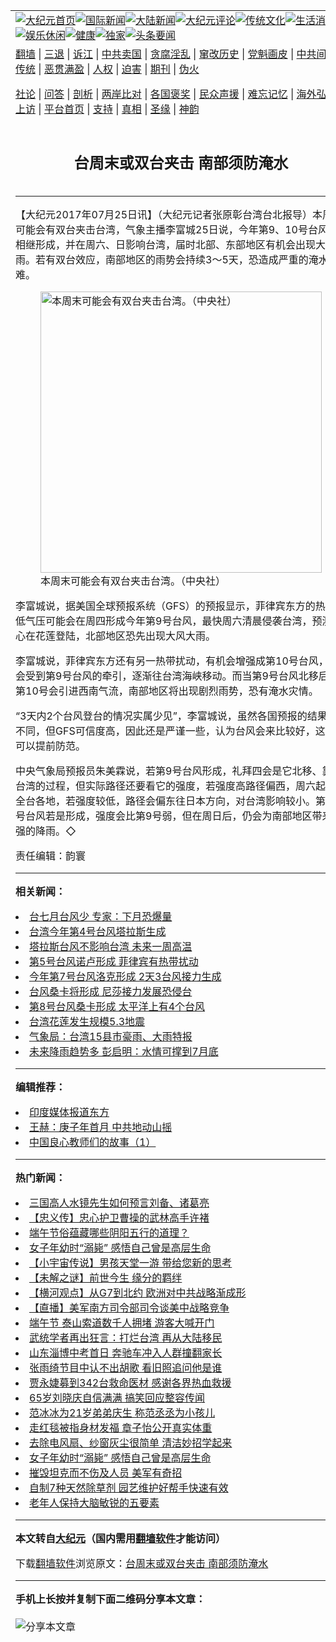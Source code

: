 <a name="1" id="1" target="_blank"></a><span id="1"></span>
<table align=center border="0"><tr><td colspan="2" VALIGN=TOP><a href="https://github.com/dgeiav3062/djy/blob/master/gb/nf1351518.md#1"><img src="https://raw.githubusercontent.com/dgeiav3062/www/master/t/djy/1.jpg" title="大纪元首页" alt="大纪元首页"></a><a href="https://github.com/dgeiav3062/djy/blob/master/gb/n24hr.md#1"><img src="https://raw.githubusercontent.com/dgeiav3062/www/master/t/djy/3.jpg" title="国际新闻" alt="国际新闻"></a><a href="https://github.com/dgeiav3062/djy/blob/master/gb/nsc413.md#1"><img src="https://raw.githubusercontent.com/dgeiav3062/www/master/t/djy/4.jpg" title="大陆新闻" alt="大陆新闻"></a><a href="https://github.com/dgeiav3062/djy/blob/master/gb/news392.md#1"><img src="https://raw.githubusercontent.com/dgeiav3062/www/master/t/djy/5.jpg" title="大纪元评论" alt="大纪元评论"></a><a href="https://github.com/dgeiav3062/djy/blob/master/gb/news2007.md#1"><img src="https://raw.githubusercontent.com/dgeiav3062/www/master/t/djy/6.jpg" title="传统文化" alt="传统文化"></a><a href="https://github.com/dgeiav3062/djy/blob/master/gb/news2008.md#1"><img src="https://raw.githubusercontent.com/dgeiav3062/www/master/t/djy/7.jpg" title="生活消费" alt="生活消费"></a><a href="https://github.com/dgeiav3062/djy/blob/master/gb/ncyule.md#1"><img src="https://raw.githubusercontent.com/dgeiav3062/www/master/t/djy/8.jpg" title="娱乐休闲" alt="娱乐休闲"></a><a href="https://github.com/dgeiav3062/djy/blob/master/gb/nsc1002.md#1"><img src="https://raw.githubusercontent.com/dgeiav3062/www/master/t/djy/9.jpg" title="健康" alt="健康"></a><a href="https://github.com/dgeiav3062/djy/blob/master/gb/nf6092.md#1"><img src="https://raw.githubusercontent.com/dgeiav3062/www/master/t/djy/10a.jpg" title="独家" alt="独家"></a><a href="https://github.com/dgeiav3062/djy/blob/master/gb/nf4514.md#1"><img src="https://raw.githubusercontent.com/dgeiav3062/www/master/t/djy/12a.jpg" title="头条要闻" alt="头条要闻"></a></td></tr>
<tr><td colspan="2" VALIGN=TOP><a target="_blank" href="https://github.com/dgeiav3062/www/blob/master/README.md?zsrh#1">翻墙</a> | <a target="_blank" href="https://github.com/dgeiav3062/djy/blob/master/gb/nf5657.md#1">三退</a> | <a target="_blank" href="https://github.com/dgeiav3062/djy/blob/master/gb/nf6124.md#1">诉江</a> | <a target="_blank" href="https://github.com/dgeiav3062/djy/blob/master/gb/nf1176117.md#1">中共卖国</a> | <a target="_blank" href="https://github.com/dgeiav3062/djy/blob/master/gb/nf5773.md#1">贪腐淫乱</a> | <a target="_blank" href="https://github.com/dgeiav3062/djy/blob/master/gb/nf1176115.md#1">窜改历史</a> | <a target="_blank" href="https://github.com/dgeiav3062/djy/blob/master/gb/nf1176107.md#1">党魁画皮</a> | <a target="_blank" href="https://github.com/dgeiav3062/djy/blob/master/gb/nf1320400.md#1">中共间谍</a> | <a target="_blank" href="https://github.com/dgeiav3062/djy/blob/master/gb/nf1176114.md#1">破坏传统</a> | <a target="_blank" href="https://github.com/dgeiav3062/ntdtv/blob/master/gb/prog447_1.md#1">恶贯满盈</a> | <a target="_blank" href="https://github.com/dgeiav3062/djy/blob/master/gb/ncid278.md#1">人权</a> | <a target="_blank" href="https://github.com/dgeiav3062/djy/blob/master/gb/nf1176111.md#1">迫害</a> | <a target="_blank" href="https://gitlab.com/szzdlab/mh-qikan/blob/master/README.md#1">期刊</a> | <a target="_blank" href="https://github.com/dgeiav3062/djy/blob/master/gb/nf5562.md#1">伪火</a></p><p><a target="_blank" href="https://github.com/dgeiav3062/djy/blob/master/gb/9p.md#1">社论</a> | <a target="_blank" href="https://github.com/dgeiav3062/djy/blob/master/gb/nf4378.md#1">问答</a> | <a target="_blank" href="https://github.com/dgeiav3062/djy/blob/master/gb/nf5792.md#1">剖析</a> | <a target="_blank" href="https://github.com/dgeiav3062/djy/blob/master/gb/nf5735.md#1">两岸比对</a> | <a target="_blank" href="https://github.com/dgeiav3062/djy/blob/master/gb/nf6119.md#1">各国褒奖</a> | <a target="_blank" href="https://github.com/dgeiav3062/djy/blob/master/gb/nf6120.md#1">民众声援</a> | <a target="_blank" href="https://github.com/dgeiav3062/djy/blob/master/gb/nf1188594.md#1">难忘记忆</a> | <a target="_blank" href="https://github.com/dgeiav3062/djy/blob/master/gb/nf3180.md#1">海外弘传</a> | <a target="_blank" href="https://github.com/dgeiav3062/djy/blob/master/gb/nf5410.md#1">万人上访</a> | <a target="_blank" href="https://github.com/dgeiav3062/www/blob/master/README.md?zsrh#1">平台首页</a> | <a target="_blank" href="https://github.com/dgeiav3062/djy/blob/master/gb/nf4386.md#1">支持</a> | <a target="_blank" href="https://github.com/dgeiav3062/djy/blob/master/gb/nf4389.md#1">真相</a> | <a target="_blank" href="https://github.com/dgeiav3062/djy/blob/master/gb/nf5790.md#1">圣缘</a> | <a target="_blank" href="https://github.com/dgeiav3062/djy/blob/master/gb/nf4786.md#1">神韵</a></td></tr>
<tr><td VALIGN=TOP width="626"><h2 align=center>台周末或双台夹击 南部须防淹水</h2>

<h6></h6>
<hr>
<p>【大纪元2017年07月25日讯】（大纪元记者张原彰台湾台北报导）本周末可能会有双台夹击台湾，气象主播李富城25日说，今年第9、10号<ahref="https://github.com/dgeiav3062/djy/blob/master/gb/tag/%E5%8F%B0%E9%A3%8E.md#1">台风</a>恐相继形成，并在周六、日影响台湾，届时北部、东部地区有机会出现大风大雨。若有双台效应，南部地区的雨势会持续3～5天，恐造成严重的淹水灾难。</p>
<figure id="attachment_9461818" aria-describedby="caption-attachment-9461818" style="width: 450px" class="wp-caption aligncenter"><ahref=" https://i.epochtimes.com/assets/uploads/2017/07/276976-450x253.jpg" target="_blank" rel="noreferrer noopener"> <img class="size-medium wp-image-9461818" src="https://i.epochtimes.com/assets/uploads/2017/07/276976-450x253.jpg" alt="本周末可能会有双台夹击台湾。（中央社）" width="450" b="253" /></a><figcaption id="caption-attachment-9461818" class="wp-caption-text">本周末可能会有双台夹击台湾。（中央社）</figcaption></figure>
<p>李富城说，据美国全球预报系统（GFS）的预报显示，菲律宾东方的热带性低气压可能会在周四形成今年第9号<ahref="https://github.com/dgeiav3062/djy/blob/master/gb/tag/%E5%8F%B0%E9%A3%8E.md#1">台风</a>，最快周六清晨侵袭台湾，预测中心在花莲登陆，北部地区恐先出现大风大雨。</p>
<p>李富城说，菲律宾东方还有另一热带扰动，有机会增强成第10号台风，且会受到第9号台风的牵引，逐渐往台湾海峡移动。而当第9号台风北移后，第10号会引进西南气流，南部地区将出现剧烈雨势，恐有淹水灾情。</p>
<p>“3天内2个台风登台的情况实属少见”，李富城说，虽然各国预报的结果都不同，但GFS可信度高，因此还是严谨一些，认为台风会来比较好，这样才可以提前防范。</p>
<p>中央气象局预报员朱美霖说，若第9号台风形成，礼拜四会是它北移、靠近台湾的过程，但实际路径还要看它的强度，若强度高路径偏西，周六起影响全台各地，若强度较低，路径会偏东往日本方向，对台湾影响较小。第10号台风若是形成，强度会比第9号弱，但在周日后，仍会为南部地区带来较强的降雨。◇</p>
<p>责任编辑：韵寰</p>

<hr>


<strong>相关新闻：</strong>
<li><a href="https://github.com/dgeiav3062/djy/blob/master/gb/17/7/13/n9390819.md#1">台七月台风少 专家：下月恐爆量</a></li>
<li><a href="https://github.com/dgeiav3062/djy/blob/master/gb/17/7/15/n9404519.md#1">台湾今年第4号台风塔拉斯生成</a></li>
<li><a href="https://github.com/dgeiav3062/djy/blob/master/gb/17/7/15/n9404532.md#1">塔拉斯台风不影响台湾 未来一周高温</a></li>
<li><a href="https://github.com/dgeiav3062/djy/blob/master/gb/17/7/21/n9447271.md#1">第5号台风诺卢形成 菲律宾有热带扰动</a></li>
<li><a href="https://github.com/dgeiav3062/djy/blob/master/gb/17/7/22/n9451395.md#1">今年第7号台风洛克形成 2天3台风接力生成</a></li>
<li><a href="https://github.com/dgeiav3062/djy/blob/master/gb/17/7/23/n9453287.md#1">台风桑卡将形成  尼莎接力发展恐侵台</a></li>
<li><a href="https://github.com/dgeiav3062/djy/blob/master/gb/17/7/23/n9454168.md#1">第8号台风桑卡形成 太平洋上有4个台风</a></li>
<li><a href="https://github.com/dgeiav3062/djy/blob/master/gb/21/6/11/n13014940.md#1">台湾花莲发生规模5.3地震</a></li>
<li><a href="https://github.com/dgeiav3062/djy/blob/master/gb/21/6/8/n13007248.md#1">气象局：台湾15县市豪雨、大雨特报</a></li>
<li><a href="https://github.com/dgeiav3062/djy/blob/master/gb/21/6/6/n13003058.md#1">未来降雨趋势多 彭启明：水情可撑到7月底</a></li>
<hr>


<strong>编辑推荐：</strong>
<li><a href="https://github.com/dgeiav3062/djy/blob/master/gb/18/10/27/n10812623.md?dfh#1" target="_blank">印度媒体报道东方</a></li><li><a href="https://github.com/tsiac2612/djy/blob/master/gb/20/1/31/n11835336.md#1" target="_blank">王赫：庚子年首月 中共地动山摇</a></li><li><a href="https://github.com/tsiac2612/djy/blob/master/gb/18/4/7/n10284039.md#1" target="_blank">中国良心教师们的故事（1）</a></li>
<hr>

<strong>热门新闻：</strong>
<li><a href="https://github.com/dgeiav3062/djy/blob/master/gb/21/5/31/n12989678.md#1">三国高人水镜先生如何预言刘备、诸葛亮</a></li>
<li><a href="https://github.com/dgeiav3062/djy/blob/master/gb/21/6/8/n13008207.md#1">【忠义传】忠心护卫曹操的武林高手许褚</a></li>
<li><a href="https://github.com/dgeiav3062/djy/blob/master/gb/21/6/9/n13008956.md#1">端午节俗蕴藏哪些阴阳五行的道理？</a></li>
<li><a href="https://github.com/dgeiav3062/djy/blob/master/gb/21/6/15/n13022866.md#1">女子年幼时“溺毙” 感悟自己曾是高层生命</a></li>
<li><a href="https://github.com/dgeiav3062/djy/blob/master/gb/21/6/8/n13008509.md#1">【小宇宙传说】男孩天堂一游 带给您新的思考</a></li>
<li><a href="https://github.com/dgeiav3062/djy/blob/master/gb/21/6/15/n13023853.md#1">【未解之谜】前世今生 缘分的羁绊</a></li>
<li><a href="https://github.com/dgeiav3062/djy/blob/master/gb/21/6/15/n13024598.md#1">【横河观点】从G7到北约 欧洲对中共战略渐成形</a></li>
<li><a href="https://github.com/dgeiav3062/djy/blob/master/gb/21/6/15/n13024148.md#1">【直播】美军南方司令部司令谈美中战略竞争</a></li>
<li><a href="https://github.com/dgeiav3062/djy/blob/master/gb/21/6/14/n13021526.md#1">端午节 泰山索道数千人拥堵 游客大喊开门</a></li>
<li><a href="https://github.com/dgeiav3062/djy/blob/master/gb/21/6/14/n13022061.md#1">武统学者再出狂言：打烂台湾 再从大陆移民</a></li>
<li><a href="https://github.com/dgeiav3062/djy/blob/master/gb/21/6/14/n13021656.md#1">山东淄博中考首日 奔驰车冲入人群撞翻家长</a></li>
<li><a href="https://github.com/dgeiav3062/djy/blob/master/gb/21/6/13/n13019789.md#1">张雨绮节目中认不出胡歌 看旧照追问他是谁</a></li>
<li><a href="https://github.com/dgeiav3062/djy/blob/master/gb/21/6/14/n13020732.md#1">贾永婕募到342台救命医材 感谢各界热血救援</a></li>
<li><a href="https://github.com/dgeiav3062/djy/blob/master/gb/21/6/14/n13021980.md#1">65岁刘晓庆自信满满 搞笑回应整容传闻</a></li>
<li><a href="https://github.com/dgeiav3062/djy/blob/master/gb/21/6/16/n13024667.md#1">范冰冰为21岁弟弟庆生 称范丞丞为小孩儿</a></li>
<li><a href="https://github.com/dgeiav3062/djy/blob/master/gb/21/6/14/n13021845.md#1">走红毯被指身材发福 章子怡公开真实体重</a></li>
<li><a href="https://github.com/dgeiav3062/djy/blob/master/gb/21/6/14/n13022051.md#1">去除电风扇、纱窗灰尘很简单 清洁妙招学起来</a></li>
<li><a href="https://github.com/dgeiav3062/djy/blob/master/gb/21/6/15/n13022866.md#1">女子年幼时“溺毙” 感悟自己曾是高层生命</a></li>
<li><a href="https://github.com/dgeiav3062/djy/blob/master/gb/21/6/14/n13020642.md#1">摧毁坦克而不伤及人员 美军有奇招</a></li>
<li><a href="https://github.com/dgeiav3062/djy/blob/master/gb/21/6/13/n13019193.md#1">自制7种天然除草剂 园艺维护好帮手快速有效</a></li>
<li><a href="https://github.com/dgeiav3062/djy/blob/master/gb/21/6/13/n13019339.md#1">老年人保持大脑敏锐的五要素</a></li>
<hr>

<strong>本文转自<a href="https://www.epochtimes.com">大纪元</a>（国内需用<a href="https://github.com/dgeiav3062/www/blob/master/README.md#8">翻墙软件</a>才能访问）</strong><p>下载<a href="https://github.com/dgeiav3062/www/blob/master/README.md#8">翻墙软件</a>浏览原文：<a href="https://www.epochtimes.com/gb/17/7/25/n9461762.htm">台周末或双台夹击 南部须防淹水</a></p><hr>

<strong>手机上长按并复制下面二维码分享本文章：</strong><br><br><img src="https://chart.apis.google.com/chart?cht=qr&chs=240x240&choe=UTF-8&chld=M|2&chl=https://github.com/dgeiav3062/djy/blob/master/gb/17/7/25/n9461762.md%231" title="分享本文章"></td><td VALIGN=TOP><a href="https://github.com/dgeiav3062/djy/blob/master/gb/16/1/21/n4622075.md?dfh#1" target="_blank"><img src="https://raw.githubusercontent.com/dgeiav3062/djy/master/gb/300/wei-f1.jpg" title="中共的伪火骗局"  alt="中共的伪火骗局"></a><br><a href="https://github.com/dgeiav3062/www/blob/master/README.md?dfh#9" target="_blank"><img src="https://raw.githubusercontent.com/dgeiav3062/djy/master/gb/300/yong-h.jpg" title="永恒的见证"  alt="永恒的见证"></a><br><a href="https://github.com/dgeiav3062/djy/blob/master/gb/13/9/29/n3974789.md?dfh#1" target="_blank"><img src="https://raw.githubusercontent.com/dgeiav3062/djy/master/gb/300/shang-lnz.jpg" title="善良女子被中共投男牢"  alt="善良女子被中共投男牢"></a><br><a href="https://github.com/dgeiav3062/djy/blob/master/gb/16/3/16/n4663449.md?dfh#1" target="_blank"><img src="https://raw.githubusercontent.com/dgeiav3062/djy/master/gb/300/huo-z3.jpg" title="警卫目击活摘器官"  alt="警卫目击活摘器官"></a><br><a href="https://github.com/dgeiav3062/djy/blob/master/gb/16/8/7/n8177641.md?dfh#1" target="_blank"><img src="https://raw.githubusercontent.com/dgeiav3062/djy/master/gb/300/huo-z4.jpg" title="证人描述活摘恐怖"  alt="证人描述活摘恐怖"></a><br><a href="https://github.com/dgeiav3062/djy/blob/master/gb/10/4/19/n2881569.md?dfh#1" target="_blank"><img src="https://raw.githubusercontent.com/dgeiav3062/djy/master/gb/300/huo-z1.jpg" title="揭开活摘器官黑幕"  alt="揭开活摘器官黑幕"></a><br><a href="https://github.com/dgeiav3062/djy/blob/master/gb/10/11/7/n3077476.md?dfh#1" target="_blank"><img src="https://raw.githubusercontent.com/dgeiav3062/djy/master/gb/300/ma-ks.jpg" title="马克思的成魔之路"  alt="马克思的成魔之路"></a><br><a href="https://github.com/dgeiav3062/djy/blob/master/gb/14/6/9/n4173977.md?dfh#1" target="_blank"><img src="https://raw.githubusercontent.com/dgeiav3062/djy/master/gb/300/chang-zs.jpg" title="藏字石 蕴天机"  alt="藏字石 蕴天机"></a><br><a href="https://github.com/dgeiav3062/djy/blob/master/gb/18/5/10/n10381511.md?dfh#1" target="_blank"><img src="https://raw.githubusercontent.com/dgeiav3062/djy/master/gb/300/st1.jpg" title="关注三亿人三退"  alt="关注三亿人三退"></a><br><a href="https://github.com/dgeiav3062/djy/blob/master/gb/18/3/21/n10237682.md?dfh#1" target="_blank"><img src="https://raw.githubusercontent.com/dgeiav3062/djy/master/gb/300/jie-t.jpg" title="解体中共复兴中华"  alt="解体中共复兴中华"></a><br><a href="https://github.com/dgeiav3062/djy/blob/master/gb/9/2/9/n2422991.md?dfh#1" target="_blank"><img src="https://raw.githubusercontent.com/dgeiav3062/djy/master/gb/300/gao-zs.jpg" title="中共迫害良心律师"  alt="中共迫害良心律师"></a><br><a href="https://github.com/dgeiav3062/djy/blob/master/gb/18/12/9/n10900044.md?dfh#1" target="_blank"><img src="https://raw.githubusercontent.com/dgeiav3062/djy/master/gb/300/sj1.jpg" title="三百多万人举报江泽民"  alt="三百多万人举报江泽民"></a><br><a href="https://github.com/dgeiav3062/djy/blob/master/gb/18/8/28/n10672014.md?dfh#1" target="_blank"><img src="https://raw.githubusercontent.com/dgeiav3062/djy/master/gb/300/sj2.jpg" title="这些官员为何起诉江泽民"  alt="这些官员为何起诉江泽民"></a><br><a href="https://github.com/dgeiav3062/djy/blob/master/gb/8/12/18/n2367165.md?dfh#1" target="_blank"><img src="https://raw.githubusercontent.com/dgeiav3062/djy/master/gb/300/liangan.jpg" title="海峡两岸的强烈对比"  alt="海峡两岸的强烈对比"></a><br><a href="https://github.com/dgeiav3062/djy/blob/master/gb/15/12/10/n4593139.md?dfh#1" target="_blank"><img src="https://raw.githubusercontent.com/dgeiav3062/djy/master/gb/300/jia-ndzl.jpg" title="加拿大总理的贺信"  alt="加拿大总理的贺信"></a><br><a href="https://github.com/dgeiav3062/djy/blob/master/gb/11/6/17/n3289382.md?dfh#1" target="_blank"><img src="https://raw.githubusercontent.com/dgeiav3062/djy/master/gb/300/xiao-wd.jpg" title="探寻真相兼听则明"  alt="探寻真相兼听则明"></a><br><a href="https://github.com/dgeiav3062/djy/blob/master/gb/18/10/27/n10812623.md?dfh#1" target="_blank"><img src="https://raw.githubusercontent.com/dgeiav3062/djy/master/gb/300/yindu.jpg" title="印度媒体报道东方"  alt="印度媒体报道东方"></a><br><a href="https://github.com/dgeiav3062/djy/blob/master/gb/18/6/9/n10469652.md?dfh#1" target="_blank"><img src="https://raw.githubusercontent.com/dgeiav3062/djy/master/gb/300/xie-j.jpg" title="不一样的海外校园"  alt="不一样的海外校园"></a><br><a href="https://github.com/dgeiav3062/djy/blob/master/gb/7/4/5/n1669415.md?dfh#1" target="_blank"><img src="https://raw.githubusercontent.com/dgeiav3062/djy/master/gb/300/li-up.jpg" title="从大师到徒弟的传奇"  alt="从大师到徒弟的传奇"></a><br><a href="https://github.com/dgeiav3062/djy/blob/master/gb/17/5/26/n9191512.md?dfh#1" target="_blank"><img src="https://raw.githubusercontent.com/dgeiav3062/djy/master/gb/300/zfl2.jpg" title="亿万人与东方一本奇书"  alt="亿万人与东方一本奇书"></a><br><a href="https://github.com/dgeiav3062/djy/blob/master/gb/13/11/27/n4020290.md?dfh#1" target="_blank"><img src="https://raw.githubusercontent.com/dgeiav3062/djy/master/gb/300/zhen-h.jpg" title="大陆见不到的震撼场面"  alt="大陆见不到的震撼场面"></a><br><a href="https://github.com/dgeiav3062/djy/blob/master/gb/15/7/17/n4482910.md?dfh#1" target="_blank"><img src="https://raw.githubusercontent.com/dgeiav3062/djy/master/gb/300/dalu-sk.jpg" title="人心向善 大陆当初盛况"  alt="人心向善 大陆当初盛况"></a><br><a href="https://github.com/dgeiav3062/djy/blob/master/gb/19/1/5/n10955468.md?dfh#1" target="_blank"><img src="https://raw.githubusercontent.com/dgeiav3062/djy/master/gb/300/zfl1.jpg" title="追寻真理 这书讲什么"  alt="追寻真理 这书讲什么"></a><br><a href="https://github.com/dgeiav3062/www/blob/master/README.md?dfh#1" target="_blank"><img src="https://raw.githubusercontent.com/dgeiav3062/djy/master/gb/300/fq1.jpg" title="下载免费翻墙软件"  alt="下载免费翻墙软件"></a><br></td></tr></table>
